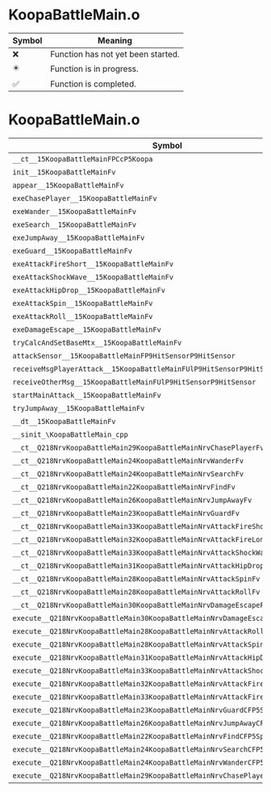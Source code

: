 # KoopaBattleMain.o
| Symbol | Meaning 
| ------------- | ------------- 
| :x: | Function has not yet been started. 
| :eight_pointed_black_star: | Function is in progress. 
| :white_check_mark: | Function is completed. 


# KoopaBattleMain.o
| Symbol | Decompiled? |
| ------------- | ------------- |
| `__ct__15KoopaBattleMainFPCcP5Koopa` | :x: |
| `init__15KoopaBattleMainFv` | :x: |
| `appear__15KoopaBattleMainFv` | :x: |
| `exeChasePlayer__15KoopaBattleMainFv` | :x: |
| `exeWander__15KoopaBattleMainFv` | :x: |
| `exeSearch__15KoopaBattleMainFv` | :x: |
| `exeJumpAway__15KoopaBattleMainFv` | :x: |
| `exeGuard__15KoopaBattleMainFv` | :x: |
| `exeAttackFireShort__15KoopaBattleMainFv` | :x: |
| `exeAttackShockWave__15KoopaBattleMainFv` | :x: |
| `exeAttackHipDrop__15KoopaBattleMainFv` | :x: |
| `exeAttackSpin__15KoopaBattleMainFv` | :x: |
| `exeAttackRoll__15KoopaBattleMainFv` | :x: |
| `exeDamageEscape__15KoopaBattleMainFv` | :x: |
| `tryCalcAndSetBaseMtx__15KoopaBattleMainFv` | :x: |
| `attackSensor__15KoopaBattleMainFP9HitSensorP9HitSensor` | :x: |
| `receiveMsgPlayerAttack__15KoopaBattleMainFUlP9HitSensorP9HitSensor` | :x: |
| `receiveOtherMsg__15KoopaBattleMainFUlP9HitSensorP9HitSensor` | :x: |
| `startMainAttack__15KoopaBattleMainFv` | :x: |
| `tryJumpAway__15KoopaBattleMainFv` | :x: |
| `__dt__15KoopaBattleMainFv` | :x: |
| `__sinit_\KoopaBattleMain_cpp` | :x: |
| `__ct__Q218NrvKoopaBattleMain29KoopaBattleMainNrvChasePlayerFv` | :x: |
| `__ct__Q218NrvKoopaBattleMain24KoopaBattleMainNrvWanderFv` | :x: |
| `__ct__Q218NrvKoopaBattleMain24KoopaBattleMainNrvSearchFv` | :x: |
| `__ct__Q218NrvKoopaBattleMain22KoopaBattleMainNrvFindFv` | :x: |
| `__ct__Q218NrvKoopaBattleMain26KoopaBattleMainNrvJumpAwayFv` | :x: |
| `__ct__Q218NrvKoopaBattleMain23KoopaBattleMainNrvGuardFv` | :x: |
| `__ct__Q218NrvKoopaBattleMain33KoopaBattleMainNrvAttackFireShortFv` | :x: |
| `__ct__Q218NrvKoopaBattleMain32KoopaBattleMainNrvAttackFireLongFv` | :x: |
| `__ct__Q218NrvKoopaBattleMain33KoopaBattleMainNrvAttackShockWaveFv` | :x: |
| `__ct__Q218NrvKoopaBattleMain31KoopaBattleMainNrvAttackHipDropFv` | :x: |
| `__ct__Q218NrvKoopaBattleMain28KoopaBattleMainNrvAttackSpinFv` | :x: |
| `__ct__Q218NrvKoopaBattleMain28KoopaBattleMainNrvAttackRollFv` | :x: |
| `__ct__Q218NrvKoopaBattleMain30KoopaBattleMainNrvDamageEscapeFv` | :x: |
| `execute__Q218NrvKoopaBattleMain30KoopaBattleMainNrvDamageEscapeCFP5Spine` | :x: |
| `execute__Q218NrvKoopaBattleMain28KoopaBattleMainNrvAttackRollCFP5Spine` | :x: |
| `execute__Q218NrvKoopaBattleMain28KoopaBattleMainNrvAttackSpinCFP5Spine` | :x: |
| `execute__Q218NrvKoopaBattleMain31KoopaBattleMainNrvAttackHipDropCFP5Spine` | :x: |
| `execute__Q218NrvKoopaBattleMain33KoopaBattleMainNrvAttackShockWaveCFP5Spine` | :x: |
| `execute__Q218NrvKoopaBattleMain32KoopaBattleMainNrvAttackFireLongCFP5Spine` | :x: |
| `execute__Q218NrvKoopaBattleMain33KoopaBattleMainNrvAttackFireShortCFP5Spine` | :x: |
| `execute__Q218NrvKoopaBattleMain23KoopaBattleMainNrvGuardCFP5Spine` | :x: |
| `execute__Q218NrvKoopaBattleMain26KoopaBattleMainNrvJumpAwayCFP5Spine` | :x: |
| `execute__Q218NrvKoopaBattleMain22KoopaBattleMainNrvFindCFP5Spine` | :x: |
| `execute__Q218NrvKoopaBattleMain24KoopaBattleMainNrvSearchCFP5Spine` | :x: |
| `execute__Q218NrvKoopaBattleMain24KoopaBattleMainNrvWanderCFP5Spine` | :x: |
| `execute__Q218NrvKoopaBattleMain29KoopaBattleMainNrvChasePlayerCFP5Spine` | :x: |
